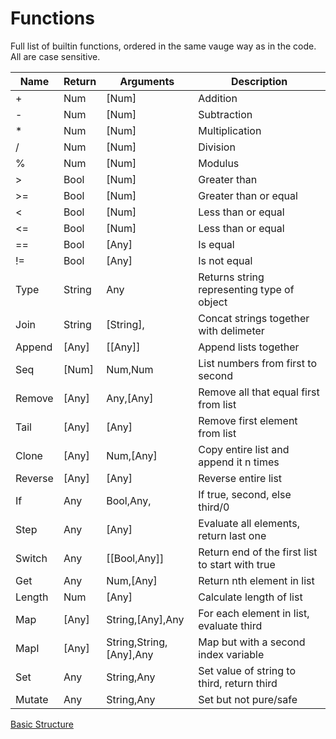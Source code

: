 # Functions
Full list of builtin functions, ordered in the same vauge way as in the code.
All are case sensitive.

Name 	|Return |Arguments 			|Description									|
----	|----	|----				|----											|
\+		|Num	|\[Num\] 			|Addition										|
\-		|Num	|\[Num\] 			|Subtraction									|
\*		|Num	|\[Num\] 			|Multiplication									|
/		|Num	|\[Num\] 			|Division										|
%		|Num	|\[Num\] 			|Modulus										|
\>		|Bool 	|\[Num\] 			|Greater than									|
\>=		|Bool 	|\[Num\] 			|Greater than or equal 							|
<		|Bool 	|\[Num\] 			|Less than or equal 							|
<=		|Bool 	|\[Num\] 			|Less than or equal 							|
==		|Bool	|\[Any\]			|Is equal 										|
\!=		|Bool	|\[Any\]			|Is not equal 									|
Type	|String |Any 				|Returns string representing type of object 	|
Join	|String	|\[String\],<String>|Concat strings together with delimeter			|
Append	|\[Any\]|\[\[Any\]\]		|Append lists together 							|
Seq		|\[Num\]|Num,Num 			|List numbers from first to second 				|
Remove	|\[Any\]|Any,\[Any\]		|Remove all that equal first from list 			|
Tail	|\[Any\]|\[Any\]			|Remove first element from list 				|
Clone	|\[Any\]|Num,\[Any\]		|Copy entire list and append it n times 		|
Reverse |\[Any\]|\[Any\]			|Reverse entire list 							|
If 		|Any 	|Bool,Any,<Any>		|If true, second, else third/0 					|
Step	|Any 	|\[Any\]			|Evaluate all elements, return last one 		|
Switch	|Any 	|\[\[Bool,Any\]\]	|Return end of the first list to start with true|
Get 	|Any 	|Num,\[Any\]		|Return nth element in list 					|
Length 	|Num 	|\[Any\]			|Calculate length of list 						|
Map 	|\[Any\]|String,\[Any\],Any |For each element in list, evaluate third 		|
MapI 	|\[Any\]|String,String,\[Any\],Any |Map but with a second index variable 	|
Set 	|Any 	|String,Any 		|Set value of string to third, return third		|
Mutate 	|Any 	|String,Any 		|Set but not pure/safe							|


[Basic Structure](https://github.com/stuin/Solisp/blob/master/docs/Basics.md)